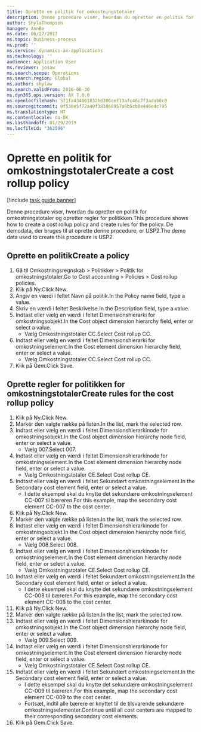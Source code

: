 ```yaml
---
title: Oprette en politik for omkostningstotaler
description: Denne procedure viser, hvordan du opretter en politik for omkostningstotaler og opretter regler for politikken.
author: ShylaThompson
manager: AnnBe
ms.date: 06/27/2017
ms.topic: business-process
ms.prod: ''
ms.service: dynamics-ax-applications
ms.technology: ''
audience: Application User
ms.reviewer: josaw
ms.search.scope: Operations
ms.search.region: Global
ms.author: shylaw
ms.search.validFrom: 2016-06-30
ms.dyn365.ops.version: AX 7.0.0
ms.openlocfilehash: 5f1fa434061832bd306cef13afc46c7f3adab0c0
ms.sourcegitcommit: 0f530e5f72a40f383868957a6b5cb0e446e4c795
ms.translationtype: HT
ms.contentlocale: da-DK
ms.lasthandoff: 01/29/2019
ms.locfileid: "362596"
---
```

# <a name="create-a-cost-rollup-policy"></a><span data-ttu-id="6da75-103">Oprette en politik for omkostningstotaler</span><span class="sxs-lookup"><span data-stu-id="6da75-103">Create a cost rollup policy</span></span>

[!include [task guide banner](../../includes/task-guide-banner.md)]

<span data-ttu-id="6da75-104">Denne procedure viser, hvordan du opretter en politik for omkostningstotaler og opretter regler for politikken.</span><span class="sxs-lookup"><span data-stu-id="6da75-104">This procedure shows how to create a cost rollup policy and create rules for the policy.</span></span> <span data-ttu-id="6da75-105">De demodata, der bruges til at oprette denne procedure, er USP2.</span><span class="sxs-lookup"><span data-stu-id="6da75-105">The demo data used to create this procedure is USP2.</span></span>


## <a name="create-a-policy"></a><span data-ttu-id="6da75-106">Oprette en politik</span><span class="sxs-lookup"><span data-stu-id="6da75-106">Create a policy</span></span>
1. <span data-ttu-id="6da75-107">Gå til Omkostningsregnskab > Politikker > Politik for omkostningstotaler.</span><span class="sxs-lookup"><span data-stu-id="6da75-107">Go to Cost accounting > Policies > Cost rollup policies.</span></span>
2. <span data-ttu-id="6da75-108">Klik på Ny.</span><span class="sxs-lookup"><span data-stu-id="6da75-108">Click New.</span></span>
3. <span data-ttu-id="6da75-109">Angiv en værdi i feltet Navn på politik.</span><span class="sxs-lookup"><span data-stu-id="6da75-109">In the Policy name field, type a value.</span></span>
4. <span data-ttu-id="6da75-110">Skriv en værdi i feltet Beskrivelse.</span><span class="sxs-lookup"><span data-stu-id="6da75-110">In the Description field, type a value.</span></span>
5. <span data-ttu-id="6da75-111">Indtast eller vælg en værdi i feltet Dimensionshierarki for omkostningsobjekt.</span><span class="sxs-lookup"><span data-stu-id="6da75-111">In the Cost object dimension hierarchy field, enter or select a value.</span></span>
    * <span data-ttu-id="6da75-112">Vælg Omkostningstotaler CC.</span><span class="sxs-lookup"><span data-stu-id="6da75-112">Select Cost rollup CC.</span></span>  
6. <span data-ttu-id="6da75-113">Indtast eller vælg en værdi i feltet Dimensionshierarki for omkostningselement.</span><span class="sxs-lookup"><span data-stu-id="6da75-113">In the Cost element dimension hierarchy field, enter or select a value.</span></span>
    * <span data-ttu-id="6da75-114">Vælg Omkostningstotaler CC.</span><span class="sxs-lookup"><span data-stu-id="6da75-114">Select Cost rollup CC.</span></span>  
7. <span data-ttu-id="6da75-115">Klik på Gem.</span><span class="sxs-lookup"><span data-stu-id="6da75-115">Click Save.</span></span>

## <a name="create-rules-for-the-cost-rollup-policy"></a><span data-ttu-id="6da75-116">Oprette regler for politikken for omkostningstotaler</span><span class="sxs-lookup"><span data-stu-id="6da75-116">Create rules for the cost rollup policy</span></span>
1. <span data-ttu-id="6da75-117">Klik på Ny.</span><span class="sxs-lookup"><span data-stu-id="6da75-117">Click New.</span></span>
2. <span data-ttu-id="6da75-118">Markér den valgte række på listen.</span><span class="sxs-lookup"><span data-stu-id="6da75-118">In the list, mark the selected row.</span></span>
3. <span data-ttu-id="6da75-119">Indtast eller vælg en værdi i feltet Dimensionshierarkinode for omkostningsobjekt.</span><span class="sxs-lookup"><span data-stu-id="6da75-119">In the Cost object dimension hierarchy node field, enter or select a value.</span></span>
    * <span data-ttu-id="6da75-120">Vælg 007.</span><span class="sxs-lookup"><span data-stu-id="6da75-120">Select 007.</span></span>  
4. <span data-ttu-id="6da75-121">Indtast eller vælg en værdi i feltet Dimensionshierarkinode for omkostningselement.</span><span class="sxs-lookup"><span data-stu-id="6da75-121">In the Cost element dimension hierarchy node field, enter or select a value.</span></span>
    * <span data-ttu-id="6da75-122">Vælg Omkostningstotaler CE.</span><span class="sxs-lookup"><span data-stu-id="6da75-122">Select Cost rollup CE.</span></span>  
5. <span data-ttu-id="6da75-123">Indtast eller vælg en værdi i feltet Sekundært omkostningselement.</span><span class="sxs-lookup"><span data-stu-id="6da75-123">In the Secondary cost element field, enter or select a value.</span></span>
    * <span data-ttu-id="6da75-124">I dette eksempel skal du knytte det sekundære omkostningselement CC-007 til bæreren.</span><span class="sxs-lookup"><span data-stu-id="6da75-124">For this example, map the secondary cost element CC-007 to the cost center.</span></span>  
6. <span data-ttu-id="6da75-125">Klik på Ny.</span><span class="sxs-lookup"><span data-stu-id="6da75-125">Click New.</span></span>
7. <span data-ttu-id="6da75-126">Markér den valgte række på listen.</span><span class="sxs-lookup"><span data-stu-id="6da75-126">In the list, mark the selected row.</span></span>
8. <span data-ttu-id="6da75-127">Indtast eller vælg en værdi i feltet Dimensionshierarkinode for omkostningsobjekt.</span><span class="sxs-lookup"><span data-stu-id="6da75-127">In the Cost object dimension hierarchy node field, enter or select a value.</span></span>
    * <span data-ttu-id="6da75-128">Vælg 008.</span><span class="sxs-lookup"><span data-stu-id="6da75-128">Select 008.</span></span>  
9. <span data-ttu-id="6da75-129">Indtast eller vælg en værdi i feltet Dimensionshierarkinode for omkostningselement.</span><span class="sxs-lookup"><span data-stu-id="6da75-129">In the Cost element dimension hierarchy node field, enter or select a value.</span></span>
    * <span data-ttu-id="6da75-130">Vælg Omkostningstotaler CE.</span><span class="sxs-lookup"><span data-stu-id="6da75-130">Select Cost rollup CE.</span></span>  
10. <span data-ttu-id="6da75-131">Indtast eller vælg en værdi i feltet Sekundært omkostningselement.</span><span class="sxs-lookup"><span data-stu-id="6da75-131">In the Secondary cost element field, enter or select a value.</span></span>
    * <span data-ttu-id="6da75-132">I dette eksempel skal du knytte det sekundære omkostningselement CC-008 til bæreren.</span><span class="sxs-lookup"><span data-stu-id="6da75-132">For this example, map the secondary cost element CC-008 to the cost center.</span></span>  
11. <span data-ttu-id="6da75-133">Klik på Ny.</span><span class="sxs-lookup"><span data-stu-id="6da75-133">Click New.</span></span>
12. <span data-ttu-id="6da75-134">Markér den valgte række på listen.</span><span class="sxs-lookup"><span data-stu-id="6da75-134">In the list, mark the selected row.</span></span>
13. <span data-ttu-id="6da75-135">Indtast eller vælg en værdi i feltet Dimensionshierarkinode for omkostningsobjekt.</span><span class="sxs-lookup"><span data-stu-id="6da75-135">In the Cost object dimension hierarchy node field, enter or select a value.</span></span>
    * <span data-ttu-id="6da75-136">Vælg 009.</span><span class="sxs-lookup"><span data-stu-id="6da75-136">Select 009.</span></span>  
14. <span data-ttu-id="6da75-137">Indtast eller vælg en værdi i feltet Dimensionshierarkinode for omkostningselement.</span><span class="sxs-lookup"><span data-stu-id="6da75-137">In the Cost element dimension hierarchy node field, enter or select a value.</span></span>
    * <span data-ttu-id="6da75-138">Vælg Omkostningstotaler CE.</span><span class="sxs-lookup"><span data-stu-id="6da75-138">Select Cost rollup CE.</span></span>  
15. <span data-ttu-id="6da75-139">Indtast eller vælg en værdi i feltet Sekundært omkostningselement.</span><span class="sxs-lookup"><span data-stu-id="6da75-139">In the Secondary cost element field, enter or select a value.</span></span>
    * <span data-ttu-id="6da75-140">I dette eksempel skal du knytte det sekundære omkostningselement CC-009 til bæreren.</span><span class="sxs-lookup"><span data-stu-id="6da75-140">For this example, map the secondary cost element CC-009 to the cost center.</span></span>  
    * <span data-ttu-id="6da75-141">Fortsæt, indtil alle bærere er knyttet til de tilsvarende sekundære omkostningselementer.</span><span class="sxs-lookup"><span data-stu-id="6da75-141">Continue until all cost centers are mapped to their corresponding secondary cost elements.</span></span>  
16. <span data-ttu-id="6da75-142">Klik på Gem.</span><span class="sxs-lookup"><span data-stu-id="6da75-142">Click Save.</span></span>

